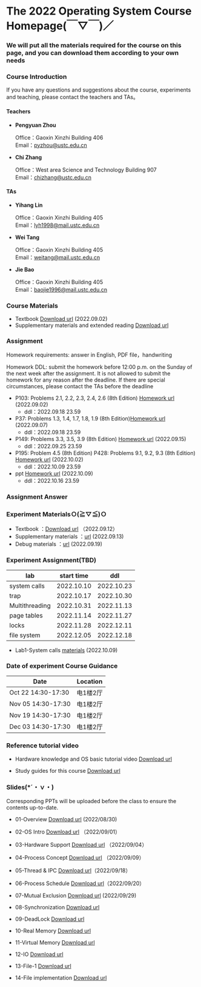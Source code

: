 #      The 2022 Operating System Course Homepage(￣▽￣)／
###    We will put all the materials required for the course on this page, and you can download them according to your own needs

### Course Introduction

If you have any questions and suggestions about the course, experiments and teaching, please contact the teachers and TAs。

#### Teachers
- **Pengyuan Zhou** 
   
  Office：Gaoxin Xinzhi Building 406  
  Email：pyzhou@ustc.edu.cn

- **Chi Zhang**  
  
  Office：West area Science and Technology Building 907   
  Email：chizhang@ustc.edu.cn

#### TAs
- **Yihang Lin**  
  
  Office：Gaoxin Xinzhi Building 405  
  Email：lyh1998@mail.ustc.edu.cn 

- **Wei Tang**  
  
  Office：Gaoxin Xinzhi Building 405  
  Email：weitang@mail.ustc.edu.cn
  
- **Jie Bao**  
  
  Office：Gaoxin Xinzhi Building 405  
  Email：baojie1996@mail.ustc.edu.cn



### Course Materials


* Textbook  [Download url](https://rec.ustc.edu.cn/share/762b4f90-2a9d-11ed-930b-671135a6ff84)  (2022.09.02)
* Supplementary materials and extended reading  [Download url](https://rec.ustc.edu.cn/share/2520d480-2753-11ed-a521-2f5fcd9031e9) 

### Assignment
Homework requirements: answer in English, PDF file，handwriting

Homework DDL: submit the homework before 12:00 p.m. on the Sunday of the next week after the assignment. It is not allowed to submit the homework for any reason after the deadline. If there are special circumstances, please contact the TAs before the deadline


- P103: Problems 2.1, 2.2, 2.3, 2.4, 2.6 (8th Edition) [Homework url](https://lyh02.top/Operating-System-2022/homework/1/) (2022.09.02) 
  - ddl：2022.09.18 23.59 
- P37: Problems 1.3, 1.4, 1.7, 1.8, 1.9 (8th Edition)[Homework url](https://lyh02.top/Operating-System-2022/homework/2/) (2022.09.07) 
  - ddl：2022.09.18 23.59 
- P149: Problems 3.3, 3.5, 3.9 (8th Edition) [Homework url](https://lyh02.top/Operating-System-2022/homework/3/) (2022.09.15) 
  - ddl：2022.09.25 23.59 
- P195: Problem 4.5 (8th Edition)   P428: Problems 9.1, 9.2, 9.3 (8th Edition) [Homework url](https://lyh02.top/Operating-System-2022/homework/4/) (2022.10.02) 
  - ddl：2022.10.09 23.59 
- ppt [Homework url](https://lyh02.top/Operating-System-2022/homework/5/) (2022.10.09) 
  - ddl：2022.10.16 23.59 


### Assignment Answer


### Experiment MaterialsＯ(≧▽≦)Ｏ 
* Textbook ：[Download url](https://pan.baidu.com/s/1XV7qRyYJCEDuwbWd_HDj8A)  （2022.09.12）
* Supplementary materials ：[url](https://lyh02.top/Operating-System-2022/lab/0/) (2022.09.13) 
* Debug materials ：[url](https://lyh02.top/Operating-System-2022/lab/debug/) (2022.09.19) 




### Experiment Assignment(TBD)
| lab            | start time | ddl        |
| -------------- | ---------- | ---------- |
| system calls   | 2022.10.10 | 2022.10.23 |
| trap           | 2022.10.17 | 2022.10.30 |
| Multithreading | 2022.10.31 | 2022.11.13 |
| page tables    | 2022.11.14 | 2022.11.27 |
| locks          | 2022.11.28 | 2022.12.11 |
| file system    | 2022.12.05 | 2022.12.18 |
- Lab1-System calls [materials](https://lyh02.top/Operating-System-2022/lab/Lab1/) (2022.10.09)


### Date of experiment Course Guidance 

| Date      | Location |
| ----------- | ----------- |
| Oct 22 14:30-17:30      | 电1楼2厅       |
| Nov 05 14:30-17:30   | 电1楼2厅        |
| Nov 19 14:30-17:30   | 电1楼2厅        |
| Dec 03 14:30-17:30   | 电1楼2厅        |

### Reference tutorial video

- Hardware knowledge and OS basic tutorial video [Download url](https://rec.ustc.edu.cn/share/6d8b28d0-2753-11ed-ad15-3b3a2798a624)

- Study guides for this course [Download url](https://rec.ustc.edu.cn/share/b70c6af0-2753-11ed-b01d-7bea9482e54e)

### Slides(*´・ｖ・)

Corresponding PPTs will be uploaded before the class to ensure the contents up-to-date.

- 01-Overview [Download url](https://pan.baidu.com/s/1LOrqqqiIyfI15ThURy7eUg) (2022/08/30)

- 02-OS Intro [Download url](https://pan.baidu.com/s/1bTZR1PIW1M6x5X8qenNFVg) （2022/09/01）

- 03-Hardware Support [Download url](https://pan.baidu.com/s/1Ye7q2JnOmkXf37QKup96rQ) （2022/09/04）

- 04-Process Concept [Download url](https://pan.baidu.com/s/1g8O84eZssJ41TeOg5u_t1w) （2022/09/09）

- 05-Thread & IPC [Download url](https://pan.baidu.com/s/1fW66Ga-42kzO4Z0O0VanZw)（2022/09/18）

- 06-Process Schedule [Download url](https://pan.baidu.com/s/1INdbChzqmarH1Y2ZFsG6Gg)（2022/09/20）

- 07-Mutual Exclusion [Download url](https://pan.baidu.com/s/1eR-3cKJjgRGrmLw1w0jKwA) (2022/09/29)

- 08-Synchronization [Download url]()

- 09-DeadLock [Download url]()

- 10-Real Memory [Download url]()

- 11-Virtual Memory [Download url]()

- 12-IO [Download url]()

- 13-File-1 [Download url]()

- 14-File implementation [Download url]()
